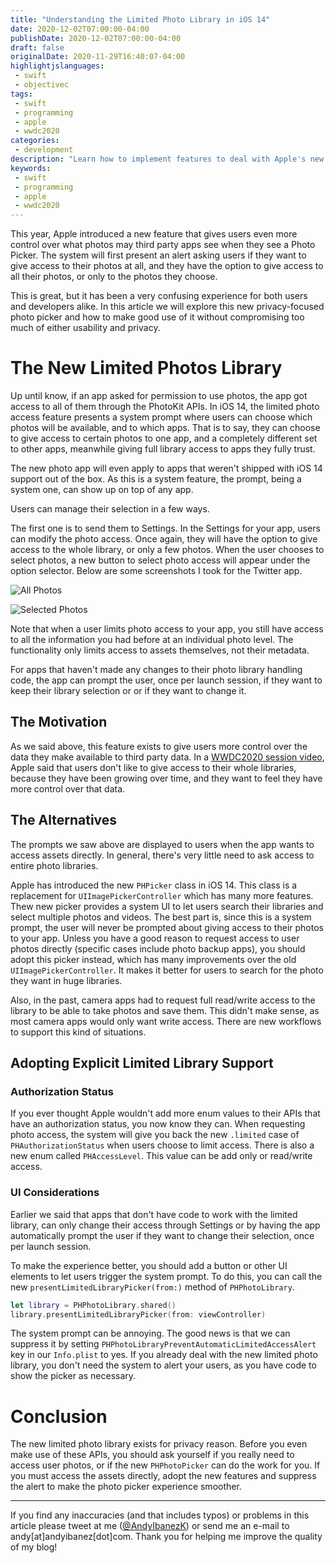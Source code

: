 ```yaml
---
title: "Understanding the Limited Photo Library in iOS 14"
date: 2020-12-02T07:00:00-04:00
publishDate: 2020-12-02T07:00:00-04:00
draft: false
originalDate: 2020-11-29T16:40:07-04:00
highlightjslanguages:
 - swift
 - objectivec
tags:
 - swift
 - programming
 - apple
 - wwdc2020
categories:
 - development
description: "Learn how to implement features to deal with Apple's new privacy-focused photo library features."
keywords:
 - swift
 - programming
 - apple
 - wwdc2020
---
```


This year, Apple introduced a new feature that gives users even more control over what photos may third party apps see when they see a Photo Picker. The system will first present an alert asking users if they want to give access to their photos at all, and they have the option to give access to all their photos, or only to the photos they choose.

This is great, but it has been a very confusing experience for both users and developers alike. In this article we will explore this new privacy-focused photo picker and how to make good use of it without compromising too much of either usability and privacy.

# The New Limited Photos Library

Up until know, if an app asked for permission to use photos, the app got access to all of them through the PhotoKit APIs. In iOS 14, the limited photo access feature presents a system prompt where users can choose which photos will be available, and to which apps. That is to say, they can choose to give access to certain photos to one app, and a completely different set to other apps, meanwhile giving full library access to apps they fully trust.

The new photo app will even apply to apps that weren't shipped with iOS 14 support out of the box. As this is a system feature, the prompt, being a system one, can show up on top of any app.

Users can manage their selection in a few ways.

The first one is to send them to Settings. In the Settings for your app, users can modify the photo access. Once again, they will have the option to give access to the whole library, or only a few photos. When the user chooses to select photos, a new button to select photo access will appear under the option selector. Below are some screenshots I took for the Twitter app.

![All Photos](/img/IMG_7206.PNG)

![Selected Photos](/img/IMG_7207.PNG)

Note that when a user limits photo access to your app, you still have access to all the information you had before at an individual photo level. The functionality only limits access to assets themselves, not their metadata.

For apps that haven't made any changes to their photo library handling code, the app can prompt the user, once per launch session, if they want to keep their library selection or or if they want to change it.

## The Motivation

As we said above, this feature exists to give users more control over the data they make available to third party data. In a [WWDC2020 session video](https://developer.apple.com/videos/play/wwdc2020/10641/), Apple said that users don't like to give access to their whole libraries, because they have been growing over time, and they want to feel they have more control over that data.

## The Alternatives

The prompts we saw above are displayed to users when the app wants to access assets directly. In general, there's very little need to ask access to entire photo libraries.

Apple has introduced the new `PHPicker` class in iOS 14. This class is a replacement for `UIImagePickerController` which has many more features. Thew new picker provides a system UI to let users search their libraries and select multiple photos and videos. The best part is, since this is a system prompt, the user will never be prompted about giving access to their photos to your app. Unless you have a good reason to request access to user photos directly (specific cases include photo backup apps), you should adopt this picker instead, which has many improvements over the old `UIImagePickerController`. It makes it better for users to search for the photo they want in huge libraries.

Also, in the past, camera apps had to request full read/write access to the library to be able to take photos and save them. This didn't make sense, as most camera apps would only want write access. There are new workflows to support this kind of situations.

## Adopting Explicit Limited Library Support

### Authorization Status

If you ever thought Apple wouldn't add more enum values to their APIs that have an authorization status, you now know they can. When requesting photo access, the system will give you back the new `.limited` case of `PHAuthorizationStatus` when users choose to limit access. There is also a new enum called `PHAccessLevel`. This value can be add only or read/write access.

### UI Considerations

Earlier we said that apps that don't have code to work with the limited library, can only change their access through Settings or by having the app automatically prompt the user if they want to change their selection, once per launch session.

To make the experience better, you should add a button or other UI elements to let users trigger the system prompt. To do this, you can call the new `presentLimitedLibraryPicker(from:)` method of `PHPhotoLibrary`.

```swift
let library = PHPhotoLibrary.shared()
library.presentLimitedLibraryPicker(from: viewController)
```

The system prompt can be annoying. The good news is that we can suppress it by setting `PHPhotoLibraryPreventAutomaticLimitedAccessAlert` key in our `Info.plist` to yes. If you already deal with the new limited photo library, you don't need the system to alert your users, as you have code to show the picker as necessary.

# Conclusion

The new limited photo library exists for privacy reason. Before you even make use of these APIs, you should ask yourself if you really need to access user photos, or if the new `PHPhotoPicker` can do the work for you. If you must access the assets directly, adopt the new features and suppress the alert to make the photo picker experience smoother.

<hr>

If you find any inaccuracies (and that includes typos) or problems in this article please tweet at me ([@AndyIbanezK](https://twitter.com/AndyIbanezK)) or send me an e-mail to andy[at]andyibanez[dot]com. Thank you for helping me improve the quality of my blog!